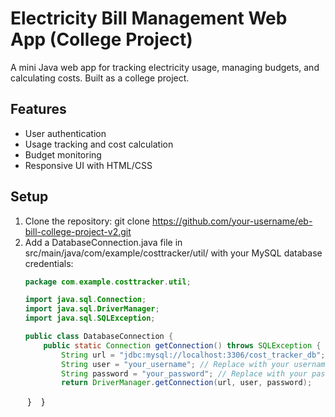# Electricity Bill Management Web App (College Project)

A mini Java web app for tracking electricity usage, managing budgets, and calculating costs. Built as a college project.

## Features
- User authentication
- Usage tracking and cost calculation
- Budget monitoring
- Responsive UI with HTML/CSS

## Setup
1. Clone the repository: git clone https://github.com/your-username/eb-bill-college-project-v2.git
2. Add a DatabaseConnection.java file in src/main/java/com/example/costtracker/util/ with your MySQL database credentials:
   ```java
   package com.example.costtracker.util;

   import java.sql.Connection;
   import java.sql.DriverManager;
   import java.sql.SQLException;

   public class DatabaseConnection {
       public static Connection getConnection() throws SQLException {
           String url = "jdbc:mysql://localhost:3306/cost_tracker_db";
           String user = "your_username"; // Replace with your username
           String password = "your_password"; // Replace with your password
           return DriverManager.getConnection(url, user, password);
       }
   }
